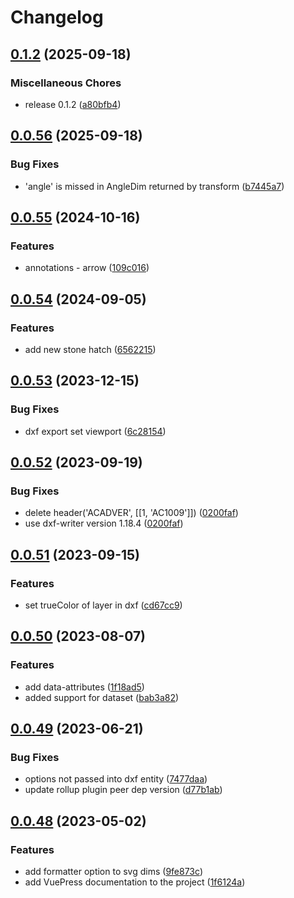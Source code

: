 # Changelog

## [0.1.2](https://github.com/leviat-tech/jsdraft/compare/jsdraft-v0.0.56...jsdraft-v0.1.2) (2025-09-18)


### Miscellaneous Chores

* release 0.1.2 ([a80bfb4](https://github.com/leviat-tech/jsdraft/commit/a80bfb44625bf33b1c5d3950cbc1bdc964b3ef13))

## [0.0.56](https://github.com/leviat-tech/jsdraft/compare/jsdraft-v0.0.55...jsdraft-v0.0.56) (2025-09-18)


### Bug Fixes

* 'angle' is missed in AngleDim returned by transform ([b7445a7](https://github.com/leviat-tech/jsdraft/commit/b7445a786e65070e96ed17577fe7dcdd9cfcf983))

## [0.0.55](https://github.com/leviat-tech/jsdraft/compare/jsdraft-v0.0.54...jsdraft-v0.0.55) (2024-10-16)


### Features

* annotations - arrow ([109c016](https://github.com/leviat-tech/jsdraft/commit/109c0161d9305d0f7e51566454ae11c77dc1c7c4))

## [0.0.54](https://github.com/leviat-tech/jsdraft/compare/jsdraft-v0.0.53...jsdraft-v0.0.54) (2024-09-05)


### Features

* add new stone hatch ([6562215](https://github.com/leviat-tech/jsdraft/commit/656221524afb246adcb69d298e0e55563aac70a2))

## [0.0.53](https://github.com/leviat-tech/jsdraft/compare/jsdraft-v0.0.52...jsdraft-v0.0.53) (2023-12-15)


### Bug Fixes

* dxf export set viewport ([6c28154](https://github.com/leviat-tech/jsdraft/commit/6c28154bc83c7ed4dde0c4036cd0eb54200a2eab))

## [0.0.52](https://github.com/leviat-tech/jsdraft/compare/jsdraft-v0.0.51...jsdraft-v0.0.52) (2023-09-19)


### Bug Fixes

* delete header('ACADVER', [[1, 'AC1009']]) ([0200faf](https://github.com/leviat-tech/jsdraft/commit/0200faf1c556d8060dfbffae34649fc067a8576f))
* use dxf-writer version 1.18.4 ([0200faf](https://github.com/leviat-tech/jsdraft/commit/0200faf1c556d8060dfbffae34649fc067a8576f))

## [0.0.51](https://github.com/leviat-tech/jsdraft/compare/jsdraft-v0.0.50...jsdraft-v0.0.51) (2023-09-15)


### Features

* set trueColor of layer in dxf ([cd67cc9](https://github.com/leviat-tech/jsdraft/commit/cd67cc9a01d2c501031a9b1d68a905da30cdec4a))

## [0.0.50](https://github.com/leviat-tech/jsdraft/compare/jsdraft-v0.0.49...jsdraft-v0.0.50) (2023-08-07)


### Features

* add data-attributes ([1f18ad5](https://github.com/leviat-tech/jsdraft/commit/1f18ad5067dced75127701fbcca69c36ce8e18d5))
* added support for dataset ([bab3a82](https://github.com/leviat-tech/jsdraft/commit/bab3a82dfe3fe6eb050c79823c264182f7ac466e))

## [0.0.49](https://github.com/leviat-tech/jsdraft/compare/jsdraft-v0.0.48...jsdraft-v0.0.49) (2023-06-21)


### Bug Fixes

* options not passed into dxf entity ([7477daa](https://github.com/leviat-tech/jsdraft/commit/7477daaf05e19a47ee2cff5d1c43a4c1b7f929cb))
* update rollup plugin peer dep version ([d77b1ab](https://github.com/leviat-tech/jsdraft/commit/d77b1ab5c397685e68013fd6b84f687d153dcea4))

## [0.0.48](https://github.com/leviat-tech/jsdraft/compare/jsdraft-v0.0.47...jsdraft-v0.0.48) (2023-05-02)


### Features

* add formatter option to svg dims ([9fe873c](https://github.com/leviat-tech/jsdraft/commit/9fe873c14a35dd7ab986ccfdc5eb2dd1a97b50e5))
* add VuePress documentation to the project ([1f6124a](https://github.com/leviat-tech/jsdraft/commit/1f6124afdaff42d89585d6386e05565bf1ffcc8d))
